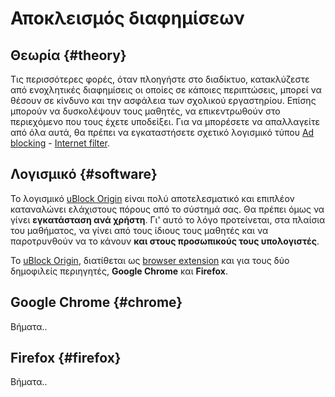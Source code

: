 # Αποκλεισμός διαφημίσεων

## Θεωρία {#theory}

Τις περισσότερες φορές, όταν πλοηγήστε στο διαδίκτυο, κατακλύζεστε από
ενοχλητικές διαφημίσεις οι οποίες σε κάποιες περιπτώσεις, μπορεί να θέσουν σε
κίνδυνο και την ασφάλεια των σχολικού εργαστηρίου. Επίσης μπορούν να
δυσκολέψουν τους μαθητές, να επικεντρωθούν στο περιεχόμενο που τους έχετε
υποδείξει. Για να μπορέσετε να απαλλαγείτε από όλα αυτά, θα πρέπει να
εγκαταστήσετε σχετικό λογισμικό τύπου
[Ad blocking](https://en.wikipedia.org/wiki/Ad_blocking) -
[Internet filter](https://en.wikipedia.org/wiki/Internet_filter).

## Λογισμικό {#software}

Το λογισμικό [uBlock Origin](https://en.wikipedia.org/wiki/UBlock_Origin) είναι
πολύ αποτελεσματικό και επιπλέον καταναλώνει ελάχιστους πόρους από το σύστημά
σας. Θα πρέπει όμως να γίνει **εγκατάσταση ανά χρήστη**. Γι' αυτό το λόγο
προτείνεται, στα πλαίσια του μαθήματος, να γίνει από τους ίδιους τους μαθητές
και να παροτρυνθούν να το κάνουν **και στους προσωπικούς τους υπολογιστές**.

Το [uBlock Origin](https://en.wikipedia.org/wiki/UBlock_Origin), διατίθεται ως
[browser extension](https://en.wikipedia.org/wiki/Browser_extension)
και για τους δύο δημοφιλείς περιηγητές, **Google Chrome** και **Firefox**.

## Google Chrome {#chrome}

Βήματα..

## Firefox {#firefox}

Βήματα..